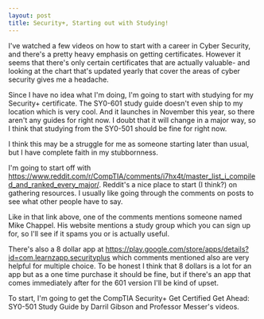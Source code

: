 ```yaml
---
layout: post
title: Security+, Starting out with Studying!
---
```


I've watched a few videos on how to start with a career in Cyber Security, and there's a pretty heavy emphasis on getting certificates. However it seems that there's only
certain certificates that are actually valuable- and looking at the chart that's updated yearly that cover the areas of cyber security gives me a headache.

Since I have no idea what I'm doing, I'm going to start with studying for my Security+ certificate. The SY0-601 study guide doesn't even ship to my location which is very cool. 
And it launches in November this year, so there aren't any guides for right now. I doubt that it will change in a major way, so I think that studying from the SY0-501 should be 
fine for right now.

I think this may be a struggle for me as someone starting later than usual, but I have complete faith in my stubbornness. 

I'm going to start off with https://www.reddit.com/r/CompTIA/comments/i7hx4t/master_list_i_compiled_and_ranked_every_major/. Reddit's a nice place to start (I think?) on 
gathering resources. I usually like going through the comments on posts to see what other people have to say.

Like in that link above, one of the comments mentions someone named Mike Chappel. His website mentions a study group which you can sign up for, so I'll see if it spams you or 
is actually useful.

There's also a 8 dollar app at https://play.google.com/store/apps/details?id=com.learnzapp.securityplus which comments mentioned also are very helpful for multiple choice.
To be honest I think that 8 dollars is a lot for an app but as a one time purchase it should be fine, but if there's an app that comes immediately after
for the 601 version I'll be kind of upset.

To start, I'm going to get the CompTIA Security+ Get Certified Get Ahead: SY0-501 Study Guide by Darril Gibson and Professor Messer's videos.
